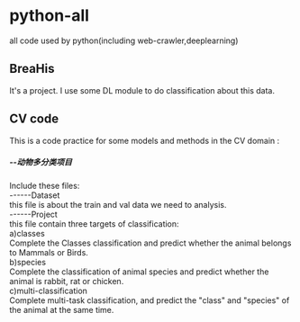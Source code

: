 # python-all
all code used by python(including web-crawler,deeplearning)
## BreaHis
It's a project. I use some DL module to do classification about this data.
## CV code
This is a code practice for some models and methods in the CV domain :
##### --动物多分类项目  
Include these files:  
------Dataset  
this file is about the train and val data we need to analysis.  
------Project  
this file contain three targets of classification:  
a)classes  
Complete the Classes classification and predict whether the animal belongs to Mammals or Birds.   
b)species  
Complete the classification of animal species and predict whether the animal is rabbit, rat or chicken.   
c)multi-classification  
Complete multi-task classification, and predict the "class" and "species" of the animal at the same time.   
